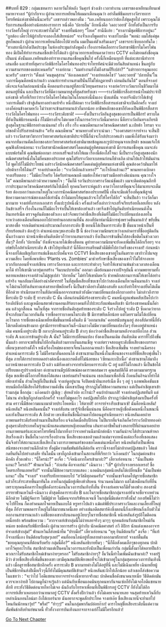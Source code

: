 ##บทที่ 829 : กลุ่มแชทดารา
หลายวันให้หลัง
วันศุกร์ ช่วงเช้า
เวลาทำงาน เลขาฯของเหยียนเทียนเฟยมาหาจางเย่
“ผู้กำกับจาง ผู้อำนวยการเหยียนให้ผมมาเตือนคุณว่า อย่าลืมพิธีมอบรางวัลรายการโทรทัศน์แห่งชาติคืนนี้นะครับ” เลขาฯกล่าวพลางยิ้ม : “ผอ.เหยียนบอกว่าต้องใส่ชุดสูทไป เพราะคุณได้รับการเสนอชื่ออย่างน้อยสองรายการ หนึ่งคือ ‘ปลายลิ้น’ อีกหนึ่งคือ ‘เดอะวอยซ์’ อีกทั้งยังเป็นการรับรางวัลครั้งใหญ่ เราจะสะเพร่าไม่ได้”
จางเย่ยิ้มน้อยๆ “โอเค”
ฮาฉีฉีเอ่ย : “ทางเรามีชุดพิธีการอยู่นะ”
“ถูกต้อง เดี๋ยวให้ผู้กำกับจางลองใส่เสียหน่อย” จางจั่วเองก็พูดอย่าง
จางเย่โบกมือ “พอน่ะ ผมใส่แค่ชุดสูทก็พอแล้ว ผู้อำนวยการเหยียนก็ต้องไปด้วยกัน ผมเป็นแค่ตัวเสริมเฉยๆ”
เลขาฯกระซิบบอกทันใด : “ทางสถานีกำลังเปิดประชุม ในห้องประชุมกำลังพูดถึง เรื่องการคัดเลือกรางวัลสาขาพิธีกรไมโครโฟนทอง มีเปิดให้ทำการเสนอชื่อเข้าไปได้แล้ว ผู้อำนวยการเหยียนคาดว่าทาง CCTV คงไม่ยอมส่งชื่อคุณเป็นแน่ ดังนั้นผอ.เหยียนต้องทำรายงานเสนอชื่อคุณขึ้นไป ครั้งนี้ก็เหมือนทุกที ที่แต่ละสถานีทำการเสนอชื่อ และท้ายที่สุดรางวัลพิธีกรไมโครโฟนทองประจำโทรทัศน์จะมีด้วยกันสิบตำแหน่ง ขึ้นอยู่กับความสามารถของแต่ละคนครับ”
จางเย่ถาม : “ผมทำงานยังไม่ถึงสามปีรึเปล่า?”
“แต่รายการคุณเยอะนะครับ” เลขาฯว่า “ตั้งแต่ ‘คนขุดสุสาน’ ‘ห้องเลคเชอร์’ ‘จางเย่ทอล์คโชว์’ ‘เดอะวอยซ์’ ‘ปลายลิ้น’ในวงการนี้คุณคือหน้าเก่าแล้ว เกณฑ์การทำงานสามปีนั่นก็ไม่ใช่กฎตายตัว ผ่อนผันกันได้”
ตอนที่จางเย่เพิ่งจะแจ้งเกิดก่อนหน้านั้น คือตอนทำงานอยู่ที่สถานีวิทยุนครหลวง จางเย่คว้ารางวัลแรกในชีวิตมาได้ตอนอยู่ที่นั่น และเป็นรางวัลที่มีความหมายสูงที่สุดสำหรับเขา ——รางวัลพิธีกรสื่อสารหน้าใหม่ประจำปีแห่งชาติ หรือที่เรียกว่ารางวัลไมโครโฟนเงินในโลกแห่งนี้นั่นเอง นับแต่นั้น จางเย่จึงนับว่าได้เข้าสู่วงการเต็มตัว เข้าสู่เส้นทางอย่างแท้จริง หนึ่งปีต่อมา รางวัลพิธีกรสื่อสารแห่งชาติจะเปิดอีกครั้ง จางเย่เองก็ค่อนข้างคาดหวัง ไม่ว่าเขาจะข้ามสายมาแล้วกี่มากน้อย อาชีพหลักของเขาก็ยังคงเป็นพิธีกรสื่อสาร
รางวัลไมโครโฟนทอง
——รางวัลระดับชาติ!
——ทั้งเป็นรางวัลอันสูงสุดของการเป็นพิธีกร!
ตราบใดที่ยังเป็นพิธีกรคนหนึ่ง ก็ไม่มีทางที่จะไม่คาดหวังในการคว้ารางวัลนี้มาครอง นี่คือรางวัลอันทรงเกียรติสูงสุดในฐานะพิธีกรอย่างแน่นอน!
กริ๊ง กริ๊ง กริ๊ง
คณบดีพานภาควิชาคณิตศาสตร์ ม.เป่ยต้า โทรมา
จางเย่ขอตัวไปรับสายด้านข้าง “ครับ คณบดีพาน”
พานหยางหัวเราะนำมา : “รองศาสตราจารย์จาง จะสิ้นปีแล้ว รางวัลสาขาวิชาการวิทยาศาสตร์แห่งชาติประจำปีนี้ก็น่าจะใกล้ประกาศแล้ว ผมเพิ่งได้รับแจ้งมาว่า คนจากทีมงานคัดเลือกของสภาวิทยาศาสตร์แห่งชาติมาขอข้อมูลและรูปถ่ายคุณจากเป่ยต้า ขอผมแจ้งให้คุณฟังสักหน่อยนะ รางวัลสาขานักคณิตศาสตร์โดดเด่นผู้อุทิศตนแห่งชาติ มีการเสนอชื่อคุณ ผมจะส่งแบบฟอร์มให้ คุณพิมพ์ออกมา กรอกเสร็จแล้วส่งให้ผม เรื่องนี้ต้องใส่ใจนะ นี่เป็นรางวัลสูงสุดของนักคณิตศาสตร์หนึ่งในไม่กี่คนของประเทศ คุณไม่รับรางวัลอาเบลหนก่อนก็ช่างเถิด ผ่านไปแล้วให้มันผ่านไป พูดไปก็ไม่มีประโยชน์ แต่รางวัลนักคณิตศาสตร์โดดเด่นผู้อุทิศตนแห่งชาตินี้ คุณต้องคว้ามันมาให้เป่ยต้าเราให้ได้นะ!”
จางเย่ปาดเหงื่อ : “รางวัลอีกแล้วเหรอ?”
“อะไรอีกแล้วนะ?” พานหยางเบิกตา
จางเย่รีบตอบ : “ไม่มีอะไรครับ ได้ครับท่านคณบดี ผมต้องให้ความร่วมมืออย่างดีแน่นอน คุณวางใจได้”
คณบดีพานกล่าวด้วยความพอใจ : “งั้นก็ดี รอวันประกาศรางวัลแน่ชัดแล้ว ผมจะติดต่อคุณอีกที เราประชุมภาควิชาคณิตศาสตร์กันไปเมื่อกี้ ทุกคนวิเคราะห์ดูแล้ว คาดว่าโอกาสที่คุณจะได้มาแทบจะเต็มร้อย ต้องบอกว่าผลงานใหญ่ในวงการนักคณิตศาสตร์ของประเทศปีนี้ เห็นจะมีแต่เรื่องที่คุณพิสูจน์ข้อความคาดการณ์ของเดลได้เท่านั้น ถ้าไม่มอบให้คุณแล้วจะไปให้ใครได้อีก”
จะสิ้นปีแล้ว รางวัลก็มามากมาย
จางเย่ทั้งกรอกเอกสาร ทั้งแปะรูปหนึ่งนิ้ว ครั้งแล้วครั้งเล่ากว่าจะเสร็จเรียบร้อยก็เลยเที่ยง หลังกินข้าวเสร็จ เรื่องในงานก็ไม่มีอะไรจำเป็นให้เขาต้องทำแล้ว เขาจึงเข้าไปดูอันดับทำเนียบคนดังในอินเทอร์เน็ต ตรวจดูอันดับของตัวเอง แล้วจึงพบว่าค่าชื่อเสียงที่เดิมทีไม่มีอะไรเปลี่ยนแปลงเลยในระหว่างสองเดือนที่ตนออกไปถ่ายทำนอกสถานที่นั้น สองสัปดาห์มานี้มีการพุ่งพรวดขึ้นมาแล้ว!
ขยับขึ้นมาสองชื่อ จากเดิมตำแหน่งประมาณกึ่งกลางระดับ B ตอนนี้ได้เป็นดาราระดับ B ชั้นแนวหน้าเป็นที่เรียบร้อยแล้ว ต้องรู้ว่า ตำแหน่งบนๆของระดับ B นี้ ช่องว่างความนิยมระหว่างเหล่าดาราที่ชื่ออยู่ติดกันนั้นกว้างมาก นำหน้าเพียงอันดับเดียวก็ว่ายากแสนยากแล้ว ยิ่งเป็นการข้ามขึ้นไปสองชื่อติดในช่วงเวลาสั้นๆ? อีกทั้ง ‘ปลายลิ้น’ ยังเพิ่งจะฉายได้เพียงสี่ตอน ดูท่าทางความนิยมจะยังคงเพิ่มขึ้นได้อีกเรื่อยๆ จางเย่ขยับใกล้ทำเนียบระดับ A เข้าไปทุกทีแล้ว!
นี่ก็คือการเตรียมตัวดีมีชัยไปกว่าครึ่งของจางเย่!
ก่อนหน้านี้จางเย่ได้เผชิญกับการแช่แข็งและบีบคั้นจาก CCTV1 ชื่อเสียงของเขาอยู่ในอันตราย เขาก้าวไปผจญความเสี่ยง โดยพึ่งพาเพียง ‘Plants vs. Zombies’ มาช่วยรักษาชื่อเสียงของเขาไว้ไม่ให้จางหาย บวกกับกลอนที่จางเย่เขียน เทรางวัลอาเบล และการกระทำต่างๆ จึงทำให้เขาผ่านพ้นช่วงเวลาสองเดือนมาได้ ทำให้เขามีเวลาทุ่มเทสร้าง ‘จีนบนปบายลิ้น’ ออกมา เมื่อย้อนมองจากปัจจุบันนี้ ความพยายามทั้งหลายแหล่ของจางเย่ล้วนไม่สูญเปล่า ‘ปลายลิ้น’ ไม่ทำให้เขาผิดหวัง ช่วยพลิกสถานการณ์ให้เขาได้อย่างแท้จริง จนกลับมาได้อย่างน่าอัศจรรย์!
ในที่สุดชื่อเสียงที่ซบเซาไปกว่าสองเดือนก็หวนคืนมาแล้ว จางเย่จะได้ผ่านไปยังเส้นทางแห่งสายอาชีพอีกครั้ง นี่เป็นข่าวดีอย่างไม่ต้องสงสัย และยังทำให้จางเย่ยืดได้เต็มที่อีกด้วย
ทำเนียบดาราในสัปดาห์นี้นอกจากเขาแล้วยังมีความเปลี่ยนแปลงอีกบางอย่าง ไม่กล่าวถึงรายชื่อระดับ D ระดับ E ทางระดับ C นั้น เดือนก่อนมีนักร้องชายระดับ C คนหนึ่งถูกแฟนคลับเปิดโปงว่าร้องลิปซิงก์ และดูเหมือนสตาฟงานคอนเสิร์ตบางคนยังไปปะทะกับแฟนคลับเข้า นักร้องชายคนนั้นก็ด่าคน แล้วถูกสื่อแฉ จนในที่สุด จากรายชื่ออันดับสุดท้ายของระดับ C จึงร่วงไปอยู่ ระดับ D ซึ่งคาดว่ายากที่จะกลับมาในเวลาอันสั้น
รายชื่อดาราบางคนในระดับ B มีการขยับเล็กน้อย แต่โดยรวมไม่ได้เปลี่ยนอะไรมาก รายชื่อของเฉินเหยี่ยเพิ่มขึ้นมาหนึ่งอันดับ มี ‘ออกมาเต้น’ คอยสนับสนุนอยู่ สองสัปดาห์นี้ก็ยังได้เรตติ้งค่อนข้างมาก คู่สามีภรรยาฟ่านเหวินลี่-เฉินกวงไม่มีความเปลี่ยนแปลงใดๆ ยังคงอยู่ตำแหน่งเดิม คนหนึ่งอยู่ระดับ B กลางๆอีกคนอยู่ระดับ B ล่างๆ ช่องว่างค่าชื่อเสียงตามหลังจางเย่อีกไกล
ส่วนระดับ A และการข้ามสู่ระดับ A นั้น?
ไม่มีการเปลี่ยนแปลง ยังคงเป็นคนเดิม อันดับเดิม ดาราที่ไปถึงขั้นนั้นแล้ว อยากจะขยับขึ้นไปอีกอันดับล้วนยากเย็นแสนเข็ญ
จางเย่ตรวจสอบดูระดับชื่อเสียงของบรรดาเพื่อนๆเขาอย่างตั้งใจ
หนังเรื่องใหม่ของเหยาเจี้ยนไฉออกฉายแล้ว ชื่อเสียงเพิ่มขึ้น
จางหย่วนฉีครองตำแหน่งดาราระดับ S ไม่มีใครมาสั่นคลอนได้
ต่งซานซานเป็นหนึ่งในเพื่อนของจางเย่ที่ชื่อเสียงพุ่งขึ้นไวที่สุด ภายใต้การถ่ายทอดอย่างต่อเนื่องและเรตติ้งที่ไม่น้อยของ ‘เซียนเกะเป๊ะเนื้อ’ ต่งซานซานไล่มาถึงแถวหน้าของดาราระดับ D แล้ว แม้ยังคงห่างจากทำเนียบดาราระดับ C อยู่ แต่ก็ไม่ไกลแล้ว นี่เป็นข้อได้เปรียบของรูปร่างหน้าตา ต่งซานซานมีรูปลักษณ์ของดาราพอสมควร คุณสมบัติก็ดี ตรงตามมาตรฐานที่สุด ขอเพียงมีโอกาสให้เธอได้แสดง เธอย่อมสำเร็จแน่นอน เธอเกิดมาเพื่อสิ่งนี้ ถึงคนอื่นอิจฉาก็ทำได้เพียงเท่านั้น
ส่วนใหญ่ก็เป็นเช่นนี้
จางเย่ดูอยู่นาน จึงปิดหน้าอินเทอร์เน็ต
ติ๊ง ๆ อยู่ ๆ แอพพลิเคชันแชทบนมือถือก็มีเสียงได้รับข้อความดังขึ้น เมื่อเขาเปิดดู ปรากฏไม่ใช่ข้อความสนทนา แต่เป็นคำเชิญเขาเข้าร่วมกลุ่ม
ชื่อกลุ่ม : แก๊งคนบ้า
ผู้เชิญ : สุ่ยหลัวปอ
อะไรน่ะ?
คนบ้าบ้านแกสิ!
จางเย่กดปฏิเสธทันที
แต่ไม่นาน คำเชิญก็ถูกส่งมาอีกครั้ง!
จางเย่ไม่พูดอะไร กดปฏิเสธไปอีก
ปรากฏว่ามีคำเชิญส่งมาเป็นครั้งที่สาม คราวนี้มีข้อความแนบมาด้วยประโยคหนึ่ง : ให้ตายสิ! อาจารย์จางรีบเข้ามาเซ่! ฉันคือหนิงหลัน!
หนิงหลัน?
หนิงหลันคนนั้น?
จางเย่สับสน เขารู้จักชื่อนี้แน่นอน นี่คือดาราหญิงชื่อดังคนหนึ่งในขณะนี้ และยังเป็นดาราระดับ A อีกด้วย เขาเพิ่งเห็นชื่อนี้ผ่านตาไปตอนดูทำเนียบดารา หนิงหลันเคยถ่ายภาพยนตร์ระดับร้อยล้านมาเป็นสิบเรื่อง แจ้งเกิดเมื่อสิบปีก่อน ในปีแรกที่แจ้งเกิดก็คว้ารางวัลป้ายทองคำสูงสุดระดับประเทศในฐานะนักแสดงสมทบหญิงยอดเยี่ยม เส้นทางอาชีพในช่วงหลายปีที่ผ่านมาเคยถ่ายงานภาพยนตร์และละครโทรทัศน์ไปมากยิ่งกว่าจางหย่วนฉีมานักต่อนัก รวมกันน่าจะได้ประมาณห้าหกสิบเรื่องแล้ว ขึ้นชื่อในวงการเรื่องบ้างาน ชื่อเสียงของเธอล้วนแล้วแต่มาจากหนังแต่ละเรื่องที่เธอแสดง นั่นจึงทำให้สถานะและชื่อเสียงในวงการภาพยนตร์ของเธอโดดเด่นเหนือใคร หนิงหลันยังเป็นเพื่อนสนิทของจางหย่วนฉีอีกด้วย ทั้งคู่มีความสัมพันธ์อันดีต่อกัน
คราวนี้จางเย่ไม่กล้ากดปฏิเสธแล้ว ได้แต่กดยืนยันไปอย่างสงสัย
ทันใดนั้น เขาก็ถูกดึงเข้ามาในสถานที่ที่เรียกว่า ‘แก๊งคนบ้า’
ในกลุ่มค่อนข้างคึกคัก
ฮั่วตงฟาง : “นี่ใครน่ะ?”
ตงจื่อ : “เจ๊หนิงลากใครเข้ามาอ่ะ?”
เลี่ยวเฮ่อหนาน : “ฉันเป็นพ่อแกนะ? ใครอ่ะ?”
ฟ่านเหวินลี่ : “อ่ะแฮ่ม คือจางเย่น่ะ”
เฉินกวง : “เชี่* ผู้กำกับจางหรอกเหรอ! ชื่อโคตรเกรียนเลยครับ!”
จากนั้นก็มีข้อความระบบแสดง : แอดมินกลุ่มหนิงหลันได้เปลี่ยนชื่อ “ฉันเป็นพ่อแกนะ” เป็น “จางเย่”
จางเย่รีบทักทายตอบไป “สวัสดีทุกคนครับ” จากนั้นเขาจึงกดไปดูรายชื่อสมาชิก แล้วก็ระส่ำระสายขึ้นมาทันใด ภายในกลุ่มมีอยู่เพียงห้าสิบคน จำนวนคนไม่มาก แต่ไม่เหมือนกับที่อื่น เพราะทุกคนคือดาราใหญ่ชื่อดังกระฉ่อนในวงการบันเทิงทั้งสิ้น ที่จางเย่เคยเจอก็มีฮั่วตงฟาง สองสามีภรรยาฟ่านเหวินลี่-เฉินกวง ต่ำสุดคือดาราระดับ B และในรายชื่อสมาชิกกลุ่มจางเย่ยังเจอชื่อจางหย่วนฉีอีกด้วย
ไม่มีผู้จัดการ
ไม่มีผู้ช่วย
ไม่มีคนจากบริษัทเอเจนซี่
ในกลุ่มนี้มีแต่ดาราทั้งนั้น!
กองทัพนี้ไม่ว่าจะไปที่ไหน ก็คงทำคนตกใจตายเป็นแถบได้ หรูหราไปแล้ว แม้แต่พิธีประกาศรางวัลและงานเลี้ยงที่ใหญ่ที่สุด ก็ยังรวมพลดาราใหญ่ไม่ได้มากขนาดนี้เลย อย่างเช่นอดีตสตาร์คิงซึ่งตอนนี้กึ่งเกษียณกึ่งเก็บตัวไม่ออกงานสาธารณะแล้ว แต่ชื่อของเขากลับนอนอยู่เงียบๆในรายชื่อสมาชิกนี้
หนิงหลันส่งรูปอิโมติคอนเหนื่อยล้า พร้อมข้อความ : “ลากจางเย่เข้ากลุ่มนี้ไม่ง่ายเลยจริงๆ มาๆๆ ทุกคนต้อนรับสมาชิกใหม่กันหน่อย ขอต้อนรับพิธีกรชื่อดัง ผู้อำนวยการสร้าง ผู้กำกับ นักคณิตศาสตร์ กวี ลิปิกร นักแต่งเพลงอาจารย์จางเย่เข้ากลุ่ม!”
ฟ่านเหวินลี่ส่งหน้ายิ้ม “ปรบมือ!”
เลี่ยวเฮ่อหนาน “หุหุ ยินดีต้อนรับ”
ตงจื่อ : “ที่แท้ก็จางเย่นี่เอง ยินดีต้อนรับสุดๆเลย!”
คนที่ออนไลน์อยู่ทั้งหลายต่างออกมาทักทาย!
จางเย่ตื้นตัน “ขอบคุณทุกคนที่ต้อนรับครับ กลุ่มนี้คือ?”
หนิงหลันอธิบายยิ้มๆ : “นี่ก็คือสังคมเล็กๆของทุกคน ปกติเอาไว้คุยอะไรกัน สมาชิกล้วนแต่เป็นคนในวงการและยังนับเป็นเพื่อนเก่ากัน กลุ่มนี้ตั้งมาได้หลายปีแล้ว พวกเราไม่รับสมาชิกใหม่เข้ามาง่ายๆหรอก”
ไม่รับสมาชิกง่ายๆ?
งั้นวันนี้ทำไมเพิ่มฉันเข้ามาล่ะ?
จางเย่รู้ดีว่า ด้วยชื่อเสียงที่เพิ่มขึ้นของเขา เขามีคุณสมบัติเพียงพอที่จะได้เข้ามาอยู่ในกลุ่มสุดยอดวงการบันเทิงนี้แล้ว เมื่อดูรายชื่อสมาชิกอีกครั้ง ดาราระดับ B มากมายต่างไม่ได้อยู่ที่นี่ และไม่มีเฉินเหยี่ย เฉินเหยี่ยผู้เป็นพิธีกรคืนส่งปีเมื่อเร็วๆนี้ก็ยังไม่มีคุณสมบัติเข้ามา?
หนิงหลันชะงักไปเล็กน้อย แล้วเธอก็ส่งข้อความในแชทว่า : “จะว่าไป ไอดีแชทนายอาจารย์จางนี่หายากจริงนะ ปกติคนชื่อดังขนาดนายเนี่ย วิธีติดต่อมันควรจะหาง่ายสิ ไปถามดูก็น่าจะรู้แล้ว แต่ฉันกับเพื่อนแอดมินทุกคนหากันจนเซ่อก็ยังไม่เจอไอดีแชทนายสักที กระทั่งวิธีติดต่อนายก็หาไม่เจอ ฉันถึงกับโทรหาเพื่อนที่เป็นพิธีกรอยู่ CCTV ก็ยังไม่ได้อีก อาจารย์เสี่ยวเหอบอกว่านายมาอยู่ CCTV ตั้งครึ่งปีกว่าแล้ว ยังไม่เคยเจอนายเลย จนสุดท้ายเหวินลี่กับเหล่าเฉินออนไลน์มา ถึงได้เบอร์นาย ฉันอยากจะพูดสักประโยค จางเย่เอ๊ย ชื่อเสียงนายนี่จะย่ำแย่ไปไหนกันนักหนาวุ้ย!”
“พรืด!”
“ฮ่าๆๆ!”
คนในกลุ่มพากันปล่อยก๊าก!
ดาราใหญ่ชื่อเสียงระดับนี้แต่ความสัมพันธ์กลับย่ำแย่ขนาดนี้ ทั่วทั้งวงการบันเทิงนอกจากจางเย่ก็ไม่มีใครอีกแล้ว!


[Go To Next Chapter]( ./27.md)